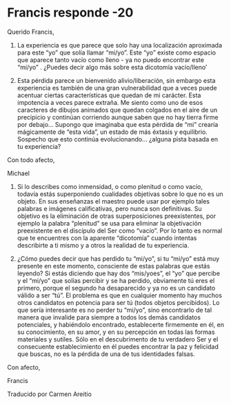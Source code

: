 # Francis responde -20

  

Querido Francis,

1. La experiencia es que parece que solo hay una localizaci&oacute;n aproximada para este &ldquo;yo&rdquo; que sol&iacute;a llamar &ldquo;mi/yo&rdquo;. Este &ldquo;yo&rdquo; existe como espacio que aparece tanto vac&iacute;o como lleno - ya no puedo encontrar este &ldquo;mi/yo&rdquo; . &iquest;Puedes decir algo m&aacute;s sobre esta dicotom&iacute;a vac&iacute;o/lleno&rsquo;

2. Esta p&eacute;rdida parece un bienvenido alivio/liberaci&oacute;n, sin embargo esta experiencia es tambi&eacute;n de una gran vulnerabilidad que a veces puede acentuar ciertas caracter&iacute;sticas que quedan de mi car&aacute;cter. Esta impotencia a veces parece extra&ntilde;a. Me siento como uno de esos caracteres de dibujos animados que quedan colgados en el aire de un precipicio y contin&uacute;an corriendo aunque saben que no hay tierra firme por debajo&hellip; Supongo que imaginaba que esta p&eacute;rdida de &ldquo;mi&rdquo; crear&iacute;a m&aacute;gicamente de &ldquo;esta vida&rdquo;, un estado de m&aacute;s &eacute;xtasis y equilibrio. Sospecho que esto contin&uacute;a evolucionando&hellip; &iquest;alguna pista basada en tu experiencia?

Con todo afecto,

Michael

1. Si lo describes como inmensidad, o como plenitud o como vac&iacute;o, todav&iacute;a est&aacute;s superponiendo cualidades objetivas sobre lo que no es un objeto. En sus ense&ntilde;anzas el maestro puede usar por ejemplo tales palabras e im&aacute;genes calificativas, pero nunca son definitivas. Su objetivo es la eliminaci&oacute;n de otras superposiciones preexistentes, por ejemplo la palabra &ldquo;plenitud&rdquo; se usa para eliminar la objetivaci&oacute;n preexistente en el disc&iacute;pulo del Ser como &ldquo;vac&iacute;o&rdquo;. Por lo tanto es normal que te encuentres con la aparente &ldquo;dicotom&iacute;a&rdquo; cuando intentas describirte a ti mismo y a otros la realidad de tu experiencia.

2. &iquest;C&oacute;mo puedes decir que has perdido tu &ldquo;mi/yo&rdquo;, si tu &ldquo;mi/yo&rdquo; est&aacute; muy presente en este momento, consciente de estas palabras que est&aacute;s leyendo? Si est&aacute;s diciendo que hay dos &ldquo;mis/yoes&rdquo;, el &ldquo;yo&rdquo; que percibe y el &ldquo;mi/yo&rdquo; que sol&iacute;as percibir y se ha perdido, obviamente t&uacute; eres el primero, porque el segundo ha desaparecido y ya no es un candidato v&aacute;lido a ser &ldquo;t&uacute;&rdquo;. El problema es que en cualquier momento hay muchos otros candidatos en potencia para ser t&uacute; (todos objetos percibidos). Lo que ser&iacute;a interesante es no perder tu &ldquo;mi/yo&rdquo;, sino encontrarlo de tal manera que invalide para siempre a todos los dem&aacute;s candidatos potenciales, y habi&eacute;ndolo encontrado, establecerte firmemente en &eacute;l, en su conocimiento, en su amor, y en su percepci&oacute;n en todas las formas materiales y sutiles. S&oacute;lo en el descubrimento de tu verdadero Ser y el consecuente establecimiento en &eacute;l puedes encontrar la paz y felicidad que buscas, no es la p&eacute;rdida de una de tus identidades falsas.

Con afecto,

Francis

Traducido por Carmen Areitio

